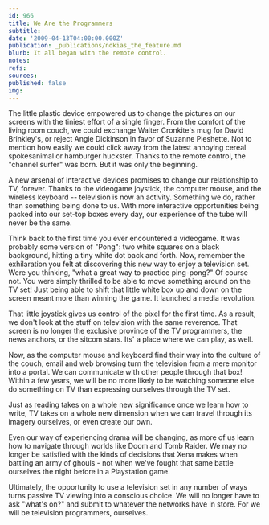 ```yaml
---
id: 966
title: We Are the Programmers
subtitle: 
date: '2009-04-13T04:00:00.000Z'
publication: _publications/nokias_the_feature.md
blurb: It all began with the remote control.
notes: 
refs: 
sources: 
published: false
img: 
---
```

The little plastic device empowered us to change the pictures on our screens with the tiniest effort of a single finger. From the comfort of the living room couch, we could exchange Walter Cronkite's mug for David Brinkley's, or reject Angie Dickinson in favor of Suzanne Pleshette. Not to mention how easily we could click away from the latest annoying cereal spokesanimal or hamburger huckster. Thanks to the remote control, the "channel surfer" was born. But it was only the beginning.

A new arsenal of interactive devices promises to change our relationship to TV, forever. Thanks to the videogame joystick, the computer mouse, and the wireless keyboard -- television is now an activity. Something we do, rather than something being done to us. With more interactive opportunities being packed into our set-top boxes every day, our experience of the tube will never be the same.

Think back to the first time you ever encountered a videogame. It was probably some version of "Pong": two white squares on a black background, hitting a tiny white dot back and forth. Now, remember the exhilaration you felt at discovering this new way to enjoy a television set. Were you thinking, "what a great way to practice ping-pong?" Of course not. You were simply thrilled to be able to move something around on the TV set! Just being able to shift that little white box up and down on the screen meant more than winning the game. It launched a media revolution.

That little joystick gives us control of the pixel for the first time. As a result, we don't look at the stuff on television with the same reverence. That screen is no longer the exclusive province of the TV programmers, the news anchors, or the sitcom stars. Its' a place where we can play, as well.

Now, as the computer mouse and keyboard find their way into the culture of the couch, email and web browsing turn the television from a mere monitor into a portal. We can communicate with other people through that box! Within a few years, we will be no more likely to be watching someone else do something on TV than expressing ourselves through the TV set.

Just as reading takes on a whole new significance once we learn how to write, TV takes on a whole new dimension when we can travel through its imagery ourselves, or even create our own.

Even our way of experiencing drama will be changing, as more of us learn how to navigate through worlds like Doom and Tomb Raider. We may no longer be satisfied with the kinds of decisions that Xena makes when battling an army of ghouls - not when we've fought that same battle ourselves the night before in a Playstation game.

Ultimately, the opportunity to use a television set in any number of ways turns passive TV viewing into a conscious choice. We will no longer have to ask "what's on?" and submit to whatever the networks have in store. For we will be television programmers, ourselves.
